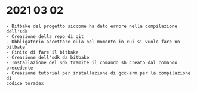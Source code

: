 # 2021 03 02
    - Bitbake del progetto siccome ha dato errore nella compilazione dell'sdk
    - Creazione della repo di git 
    - Obbligatorio accettare eula nel momento in cui si vuole fare un bitbake
    - Finito di fare il bitbake
    - Creazione dell'sdk da bitbake
    - Installazione del sdk tramite il comando sh creato dal comando precedente
    - Creazione tutorial per installazione di gcc-arm per la compilazione di 
    codice toradex